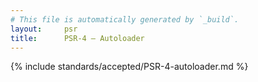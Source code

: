 ```yaml
---
# This file is automatically generated by `_build`.
layout:     psr
title:      PSR-4 — Autoloader
---
```

{% include standards/accepted/PSR-4-autoloader.md %}
